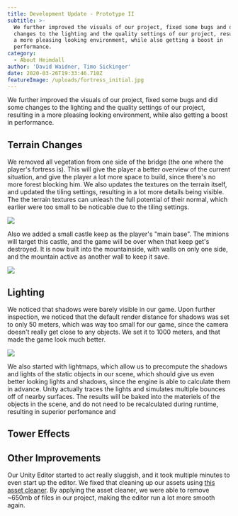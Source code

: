 ```yaml
---
title: Development Update - Prototype II
subtitle: >-
  We further improved the visuals of our project, fixed some bugs and did some
  changes to the lighting and the quality settings of our project, resulting in
  a more pleasing looking environment, while also getting a boost in
  performance.
category:
  - About Heimdall
author: 'David Waidner, Timo Sickinger'
date: 2020-03-26T19:33:46.710Z
featureImage: /uploads/fortress_initial.jpg
---
```

We further improved the visuals of our project, fixed some bugs and did some changes to the lighting and the quality settings of our project, resulting in a more pleasing looking environment, while also getting a boost in performance.

## Terrain Changes

We removed all vegetation from one side of the bridge (the one where the player's fortress is). This will give the player a better overview of the current situation, and give the player a lot more space to build, since there's no more forest blocking him. We also updates the textures on the terrain itself, and updated the tiling settings, resulting in a lot more details being visible. The the terrain textures can unleash the full potential of their normal, which earlier were too small to be noticable due to the tiling settings.

![](/uploads/terrain_afar_new.jpg)

Also we added a small castle keep as the player's "main base". The minions will target this castle, and the game will be over when that keep get's destroyed. It is now built into the mountainside, with walls on only one side, and the mountain active as another wall to keep it save.

![](/uploads/fortress_initial.jpg)

## Lighting

We noticed that shadows were barely visible in our game. Upon further inspection, we noticed that the default render distance for shadows was set to only 50 meters, which was way too small for our game, since the camera doesn't really get close to any objects. We set it to 1000 meters, and that made the game look much better.

![](/uploads/terrain_tiled.jpg)

We also started with lightmaps, which allow us to precompute the shadows and lights of the static objects in our scene, which should give us even better looking lights and shadows, since the engine is able to calculate them in advance. Unity actually traces the lights and simulates multiple bounces off of nearby surfaces. The results will be baked into the materiels of the objects in the scene, and do not need to be recalculated during runtime, resulting in superior perfomance and 

## Tower Effects



## Other Improvements

Our Unity Editor started to act really sluggish, and it took multiple minutes to even start up the editor. We fixed that cleaning up our assets using [this asset cleaner](https://github.com/unity-cn/Tool-UnityAssetCleaner). By applying the asset cleaner, we were able to remove ~650mb of files in our project, making the editor run a lot more smooth again.